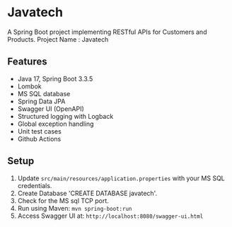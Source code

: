 # Javatech

A Spring Boot project implementing RESTful APIs for Customers and Products.
Project Name : Javatech

## Features
- Java 17, Spring Boot 3.3.5
- Lombok
- MS SQL database
- Spring Data JPA
- Swagger UI (OpenAPI)
- Structured logging with Logback
- Global exception handling
- Unit test cases
- Github Actions

## Setup
1. Update `src/main/resources/application.properties` with your MS SQL credentials.
2. Create Database 'CREATE DATABASE javatech'.
3. Check for the MS sql TCP port.
4. Run using Maven: `mvn spring-boot:run`
5. Access Swagger UI at: `http://localhost:8080/swagger-ui.html`
